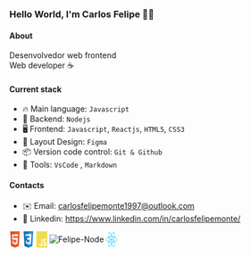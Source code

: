 
### Hello World, I'm Carlos Felipe 🧑‍💻

#### About
Desenvolvedor web frontend<br>
Web developer ☕ 

#### Current stack
- 🔥 Main language: `Javascript`
- 📡 Backend: `Nodejs`
- 🖥️ Frontend: `Javascript`, `Reactjs`, `HTML5`, `CSS3`
- 🎨 Layout Design: `Figma`
- 📦️ Version code control: `Git & Github`
- 🔨 Tools: `VsCode` , `Markdown`

#### Contacts
- ✉️ Email: carlosfelipemonte1997@outlook.com 
- 👤 Linkedin: https://www.linkedin.com/in/carlosfelipemonte/

<div>
  <img align="center" alt="Felipe-HTML" height="30" width="20" src="https://raw.githubusercontent.com/devicons/devicon/master/icons/html5/html5-original.svg">
  <img align="center" alt="Felipe-CSS" height="30" width="20" src="https://raw.githubusercontent.com/devicons/devicon/master/icons/css3/css3-original.svg">
  <img align="center" alt="Felipe-Js" height="30" width="20" src="https://raw.githubusercontent.com/devicons/devicon/master/icons/javascript/javascript-plain.svg">
  <img align="center" alt="Felipe-Node" height="30" width="20" src="https://www.vectorlogo.zone/logos/nodejs/nodejs-icon.svg">
  <img align="center" alt="Felipe-react" height="30" width="20" src="https://raw.githubusercontent.com/devicons/devicon/master/icons/react/react-original.svg">
</div>


  

